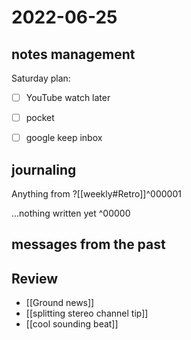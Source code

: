 # 2022-06-25
## notes management

Saturday plan:
 - [ ] YouTube watch later
 - [ ] pocket
 - [ ] google keep inbox


## journaling 

Anything from ?[[weekly#Retro]]^000001


...nothing written yet
^00000


## messages from the past

## Review
- [[Ground news]]
- [[splitting stereo channel tip]]
- [[cool sounding beat]]